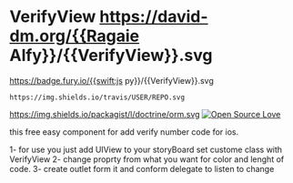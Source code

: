 # VerifyView https://david-dm.org/{{Ragaie Alfy}}/{{VerifyView}}.svg	
https://badge.fury.io/{{swift:js	py}}/{{VerifyView}}.svg

	https://img.shields.io/travis/USER/REPO.svg
  
  https://img.shields.io/packagist/l/doctrine/orm.svg
  [![Open Source Love](https://badges.frapsoft.com/os/v1/open-source.svg?v=103)](https://github.com/ellerbrock/open-source-badges/)

this free easy component for add verify number code for ios.

1- for use you just add UIView to your storyBoard set custome class with VerifyView
2- change proprty from what you want for color and lenght of code.
3- create outlet form it and conform delegate to listen to change


